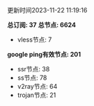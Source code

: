 更新时间2023-11-22 11:19:16

**总订阅: 37**
**总节点: 6624**
- vless节点: 7

**google ping有效节点: 201**
- ssr节点: 38
- ss节点: 78
- v2ray节点: 64
- trojan节点: 21

